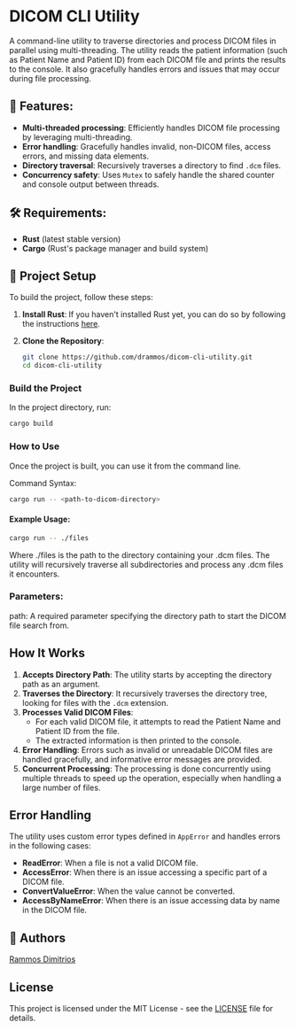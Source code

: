 # DICOM CLI Utility

A command-line utility to traverse directories and process DICOM files in parallel using multi-threading. The utility reads the patient information (such as Patient Name and Patient ID) from each DICOM file and prints the results to the console. It also gracefully handles errors and issues that may occur during file processing.

## 📑 Features:
- **Multi-threaded processing**: Efficiently handles DICOM file processing by leveraging multi-threading.
- **Error handling**: Gracefully handles invalid, non-DICOM files, access errors, and missing data elements.
- **Directory traversal**: Recursively traverses a directory to find `.dcm` files.
- **Concurrency safety**: Uses `Mutex` to safely handle the shared counter and console output between threads.

## 🛠️ Requirements:
- **Rust** (latest stable version)
- **Cargo** (Rust's package manager and build system)

## 🔧 Project Setup


To build the project, follow these steps:

1. **Install Rust**:
   If you haven't installed Rust yet, you can do so by following the instructions [here](https://www.rust-lang.org/tools/install).

2. **Clone the Repository**:
   ```bash
   git clone https://github.com/drammos/dicom-cli-utility.git
   cd dicom-cli-utility

### Build the Project

In the project directory, run:

```bash
cargo build
```

### How to Use
Once the project is built, you can use it from the command line.

Command Syntax:
```bash
cargo run -- <path-to-dicom-directory>
```

#### Example Usage:

```bash
cargo run -- ./files
```

Where ./files is the path to the directory containing your .dcm files. The utility will recursively traverse all subdirectories and process any .dcm files it encounters.

### Parameters:
path: A required parameter specifying the directory path to start the DICOM file search from.

## How It Works

1. **Accepts Directory Path**: The utility starts by accepting the directory path as an argument.
2. **Traverses the Directory**: It recursively traverses the directory tree, looking for files with the `.dcm` extension.
3. **Processes Valid DICOM Files**:
    - For each valid DICOM file, it attempts to read the Patient Name and Patient ID from the file.
    - The extracted information is then printed to the console.
4. **Error Handling**: Errors such as invalid or unreadable DICOM files are handled gracefully, and informative error messages are provided.
5. **Concurrent Processing**: The processing is done concurrently using multiple threads to speed up the operation, especially when handling a large number of files.


## Error Handling

The utility uses custom error types defined in `AppError` and handles errors in the following cases:

- **ReadError**: When a file is not a valid DICOM file.
- **AccessError**: When there is an issue accessing a specific part of a DICOM file.
- **ConvertValueError**: When the value cannot be converted.
- **AccessByNameError**: When there is an issue accessing data by name in the DICOM file.

## 👤 Authors
[Rammos Dimitrios](https://github.com/drammos)

## License

This project is licensed under the MIT License - see the [LICENSE](LICENSE) file for details.


